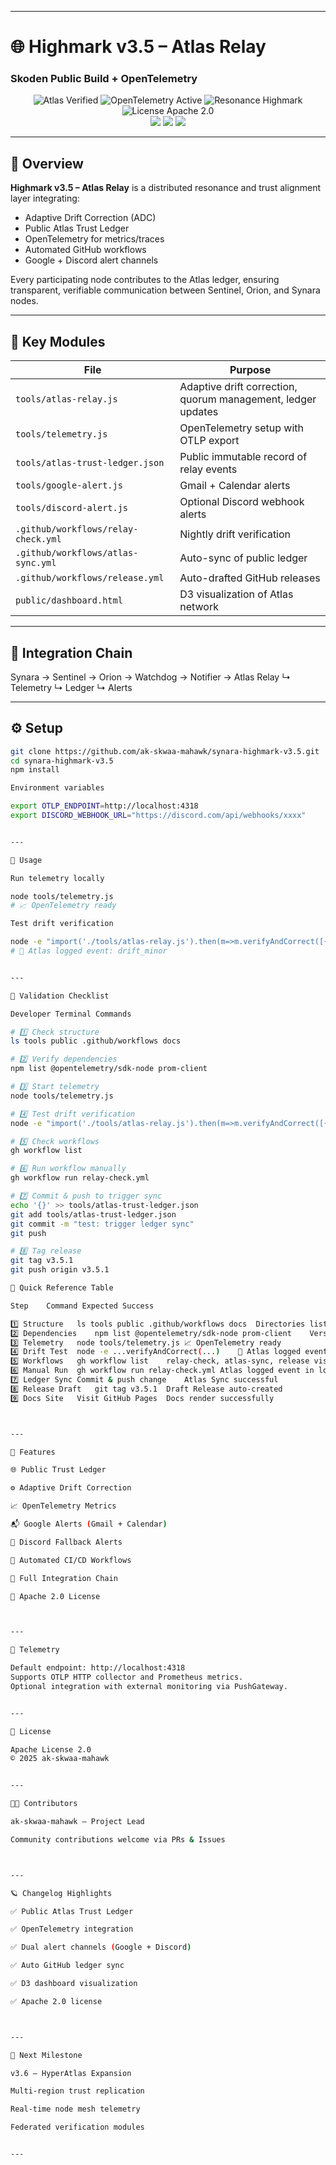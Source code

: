
---

# 🌐 Highmark v3.5 – Atlas Relay  
### Skoden Public Build + OpenTelemetry

<p align="center">
  <img src="https://img.shields.io/badge/Atlas-Verified-blueviolet?style=for-the-badge" alt="Atlas Verified"/>
  <img src="https://img.shields.io/badge/OpenTelemetry-active-green?style=for-the-badge" alt="OpenTelemetry Active"/>
  <img src="https://img.shields.io/badge/Resonance-Highmark%20v3.5-orange?style=for-the-badge" alt="Resonance Highmark"/>
  <img src="https://img.shields.io/badge/License-Apache%202.0-lightgrey?style=for-the-badge" alt="License Apache 2.0"/>
  <br/>
  <img src="https://img.shields.io/badge/Telemetry-Ready-blue?style=flat-square"/>
  <img src="https://img.shields.io/badge/Ledger-Public-green?style=flat-square"/>
  <img src="https://img.shields.io/badge/Alerts-Google%20%2B%20Discord-yellow?style=flat-square"/>
</p>

---

## 🚀 Overview
**Highmark v3.5 – Atlas Relay** is a distributed resonance and trust alignment layer integrating:
- Adaptive Drift Correction (ADC)
- Public Atlas Trust Ledger  
- OpenTelemetry for metrics/traces  
- Automated GitHub workflows  
- Google + Discord alert channels  

Every participating node contributes to the Atlas ledger, ensuring transparent, verifiable communication between Sentinel, Orion, and Synara nodes.

---

## 🧱 Key Modules
| File | Purpose |
|------|----------|
| `tools/atlas-relay.js` | Adaptive drift correction, quorum management, ledger updates |
| `tools/telemetry.js` | OpenTelemetry setup with OTLP export |
| `tools/atlas-trust-ledger.json` | Public immutable record of relay events |
| `tools/google-alert.js` | Gmail + Calendar alerts |
| `tools/discord-alert.js` | Optional Discord webhook alerts |
| `.github/workflows/relay-check.yml` | Nightly drift verification |
| `.github/workflows/atlas-sync.yml` | Auto-sync of public ledger |
| `.github/workflows/release.yml` | Auto-drafted GitHub releases |
| `public/dashboard.html` | D3 visualization of Atlas network |

---

## 🧭 Integration Chain

Synara → Sentinel → Orion → Watchdog → Notifier → Atlas Relay ↳ Telemetry ↳ Ledger ↳ Alerts

---

## ⚙️ Setup

```bash
git clone https://github.com/ak-skwaa-mahawk/synara-highmark-v3.5.git
cd synara-highmark-v3.5
npm install

Environment variables

export OTLP_ENDPOINT=http://localhost:4318
export DISCORD_WEBHOOK_URL="https://discord.com/api/webhooks/xxxx"


---

🧠 Usage

Run telemetry locally

node tools/telemetry.js
# 📈 OpenTelemetry ready

Test drift verification

node -e "import('./tools/atlas-relay.js').then(m=>m.verifyAndCorrect([{name:'node1',signal:0.9}]))"
# 🧭 Atlas logged event: drift_minor


---

🧾 Validation Checklist

Developer Terminal Commands

# 1️⃣ Check structure
ls tools public .github/workflows docs

# 2️⃣ Verify dependencies
npm list @opentelemetry/sdk-node prom-client

# 3️⃣ Start telemetry
node tools/telemetry.js

# 4️⃣ Test drift verification
node -e "import('./tools/atlas-relay.js').then(m=>m.verifyAndCorrect([{name:'node1',signal:0.9}]))"

# 5️⃣ Check workflows
gh workflow list

# 6️⃣ Run workflow manually
gh workflow run relay-check.yml

# 7️⃣ Commit & push to trigger sync
echo '{}' >> tools/atlas-trust-ledger.json
git add tools/atlas-trust-ledger.json
git commit -m "test: trigger ledger sync"
git push

# 8️⃣ Tag release
git tag v3.5.1
git push origin v3.5.1

📘 Quick Reference Table

Step	Command	Expected Success

1️⃣ Structure	ls tools public .github/workflows docs	Directories listed
2️⃣ Dependencies	npm list @opentelemetry/sdk-node prom-client	Versions shown, no ERR
3️⃣ Telemetry	node tools/telemetry.js	📈 OpenTelemetry ready
4️⃣ Drift Test	node -e ...verifyAndCorrect(...)	🧭 Atlas logged event
5️⃣ Workflows	gh workflow list	relay-check, atlas-sync, release visible
6️⃣ Manual Run	gh workflow run relay-check.yml	Atlas logged event in logs
7️⃣ Ledger Sync	Commit & push change	Atlas Sync successful
8️⃣ Release Draft	git tag v3.5.1	Draft Release auto-created
9️⃣ Docs Site	Visit GitHub Pages	Docs render successfully



---

🧩 Features

🌐 Public Trust Ledger

⚙️ Adaptive Drift Correction

📈 OpenTelemetry Metrics

📬 Google Alerts (Gmail + Calendar)

💬 Discord Fallback Alerts

🧱 Automated CI/CD Workflows

🧭 Full Integration Chain

🔐 Apache 2.0 License



---

🧮 Telemetry

Default endpoint: http://localhost:4318
Supports OTLP HTTP collector and Prometheus metrics.
Optional integration with external monitoring via PushGateway.


---

📄 License

Apache License 2.0
© 2025 ak-skwaa-mahawk


---

🧑‍💻 Contributors

ak-skwaa-mahawk – Project Lead

Community contributions welcome via PRs & Issues



---

🪐 Changelog Highlights

✅ Public Atlas Trust Ledger

✅ OpenTelemetry integration

✅ Dual alert channels (Google + Discord)

✅ Auto GitHub ledger sync

✅ D3 dashboard visualization

✅ Apache 2.0 license



---

🌌 Next Milestone

v3.6 – HyperAtlas Expansion

Multi-region trust replication

Real-time node mesh telemetry

Federated verification modules


---

